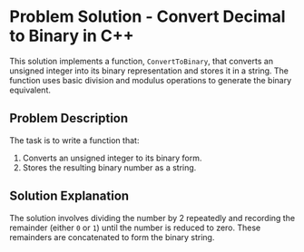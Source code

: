 # Problem Solution - Convert Decimal to Binary in C++

This solution implements a function, `ConvertToBinary`, that converts an unsigned integer into its binary representation and stores it in a string. The function uses basic division and modulus operations to generate the binary equivalent.

## Problem Description
The task is to write a function that:
1. Converts an unsigned integer to its binary form.
2. Stores the resulting binary number as a string.

## Solution Explanation
The solution involves dividing the number by 2 repeatedly and recording the remainder (either `0` or `1`) until the number is reduced to zero. These remainders are concatenated to form the binary string.
